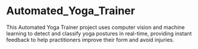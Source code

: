 # Automated_Yoga_Trainer
This Automated Yoga Trainer project uses computer vision and machine learning to detect and classify yoga postures in real-time, providing instant feedback to help practitioners improve their form and avoid injuries.
